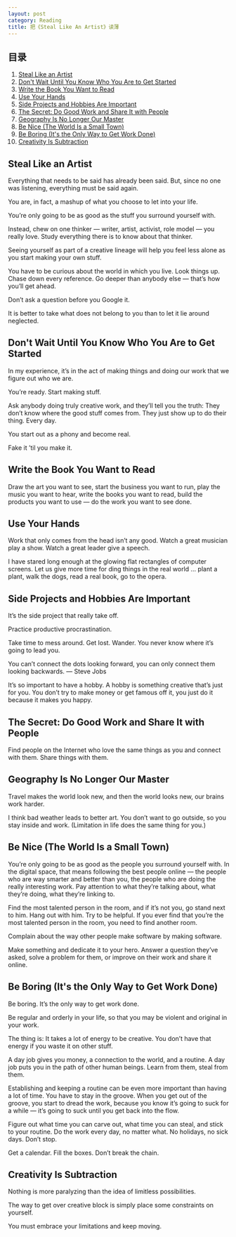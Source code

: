 ```yaml
---
layout: post
category: Reading
title: 把《Steal Like An Artist》读薄
---
```


## 目录

1. [Steal Like an Artist](#Steal)
1. [Don't Wait Until You Know Who You Are to Get Started](#GetStarted)
1. [Write the Book You Want to Read](#WriteBook)
1. [Use Your Hands](#UseHands)
1. [Side Projects and Hobbies Are Important](#SideProjects)
1. [The Secret: Do Good Work and Share It with People](#Share)
1. [Geography Is No Longer Our Master](#Geography)
1. [Be Nice (The World Is a Small Town)](#BeNice)
1. [Be Boring (It's the Only Way to Get Work Done)](#BeBoring)
1. [Creativity Is Subtraction](#Creativity)

## <a id="Steal">Steal Like an Artist</a>

Everything that needs to be said has already been said. But, since no one was listening, everything must be said again.

You are, in fact, a mashup of what you choose to let into your life.

You’re only going to be as good as the stuff you surround yourself with.

Instead, chew on one thinker — writer, artist, activist, role model — you really love. Study everything there is to know about that thinker.

Seeing yourself as part of a creative lineage will help you feel less alone as you start making your own stuff.

You have to be curious about the world in which you live. Look things up. Chase down every reference. Go deeper than anybody else — that’s how you’ll get ahead.

Don’t ask a question before you Google it.

It is better to take what does not belong to you than to let it lie around neglected.

## <a id="GetStarted">Don't Wait Until You Know Who You Are to Get Started</a>

In my experience, it’s in the act of making things and doing our work that we figure out who we are.

You’re ready. Start making stuff.

Ask anybody doing truly creative work, and they’ll tell you the truth: They don’t know where the good stuff comes from. They just show up to do their thing. Every day.

You start out as a phony and become real.

Fake it ’til you make it.

## <a id="WriteBook">Write the Book You Want to Read</a>

Draw the art you want to see, start the business you want to run, play the music you want to hear, write the books you want to read, build the products you want to use — do the work you want to see done.

## <a id="UseHands">Use Your Hands</a>

Work that only comes from the head isn’t any good. Watch a great musician play a show. Watch a great leader give a speech.

I have stared long enough at the glowing flat rectangles of computer screens. Let us give more time for ding things in the real world … plant a plant, walk the dogs, read a real book, go to the opera.

## <a id="SideProjects">Side Projects and Hobbies Are Important</a>

It’s the side project that really take off.

Practice productive procrastination.

Take time to mess around. Get lost. Wander. You never know where it’s going to lead you.

You can’t connect the dots looking forward, you can only connect them looking backwards. — Steve Jobs

It’s so important to have a hobby. A hobby is something creative that’s just for you. You don’t try to make money or get famous off it, you just do it because it makes you happy.

## <a id="Share">The Secret: Do Good Work and Share It with People</a>

Find people on the Internet who love the same things as you and connect with them. Share things with them.

## <a id="Geography">Geography Is No Longer Our Master</a>

Travel makes the world look new, and then the world looks new, our brains work harder.

I think bad weather leads to better art. You don’t want to go outside, so you stay inside and work. (Limitation in life does the same thing for you.)

## <a id="BeNice">Be Nice (The World Is a Small Town)</a>

You’re only going to be as good as the people you surround yourself with. In the digital space, that means following the best people online — the people who are way smarter and better than you, the people who are doing the really interesting work. Pay attention to what they’re talking about, what they’re doing, what they’re linking to.

Find the most talented person in the room, and if it’s not you, go stand next to him. Hang out with him. Try to be helpful. If you ever find that you’re the most talented person in the room, you need to find another room.

Complain about the way other people make software by making software.

Make something and dedicate it to your hero. Answer a question they’ve asked, solve a problem for them, or improve on their work and share it online.

## <a id="BeBoring">Be Boring (It's the Only Way to Get Work Done)</a>

Be boring. It’s the only way to get work done.

Be regular and orderly in your life, so that you may be violent and original in your work.

The thing is: It takes a lot of energy to be creative. You don’t have that energy if you waste it on other stuff.

A day job gives you money, a connection to the world, and a routine. A day job puts you in the path of other human beings. Learn from them, steal from them.

Establishing and keeping a routine can be even more important than having a lot of time. You have to stay in the groove. When you get out of the groove, you start to dread the work, because you know it’s going to suck for a while — it’s going to suck until you get back into the flow.

Figure out what time you can carve out, what time you can steal, and stick to your routine. Do the work every day, no matter what. No holidays, no sick days. Don’t stop.

Get a calendar. Fill the boxes. Don’t break the chain.

## <a id="Creativity">Creativity Is Subtraction</a>

Nothing is more paralyzing than the idea of limitless possibilities.

The way to get over creative block is simply place some constraints on yourself.

You must embrace your limitations and keep moving.
